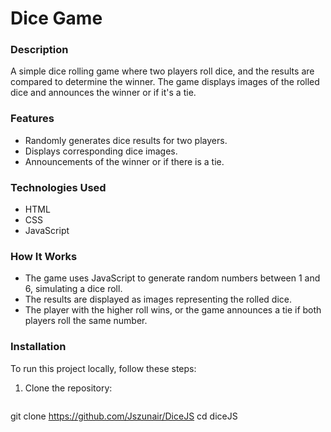 # Dice Game

### Description
A simple dice rolling game where two players roll dice, and the results are compared to determine the winner. The game displays images of the rolled dice and announces the winner or if it's a tie.

### Features
- Randomly generates dice results for two players.
- Displays corresponding dice images.
- Announcements of the winner or if there is a tie.

### Technologies Used
- HTML
- CSS
- JavaScript

### How It Works
- The game uses JavaScript to generate random numbers between 1 and 6, simulating a dice roll.
- The results are displayed as images representing the rolled dice.
- The player with the higher roll wins, or the game announces a tie if both players roll the same number.

### Installation
To run this project locally, follow these steps:
1. Clone the repository:
   ```bash
git clone https://github.com/Jszunair/DiceJS
cd diceJS


